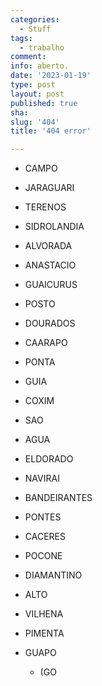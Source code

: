 ```yaml
---
categories:
  - Stuff
tags:
  - trabalho
comment: 
info: aberto.
date: '2023-01-19'
type: post
layout: post
published: true
sha: 
slug: '404'
title: '404 error'

---
```


- CAMPO
- JARAGUARI
- TERENOS
- SIDROLANDIA
- ALVORADA
- ANASTACIO
- GUAICURUS
- POSTO
- DOURADOS
- CAARAPO
- PONTA
- GUIA
- COXIM
- SAO
- AGUA
- ELDORADO
- NAVIRAI
- BANDEIRANTES


- PONTES
- CACERES
- POCONE
- DIAMANTINO
- ALTO


- VILHENA
- PIMENTA


- GUAPO
  - (GO
